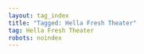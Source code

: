 ```yaml
---
layout: tag_index
title: "Tagged: Hella Fresh Theater"
tag: Hella Fresh Theater
robots: noindex
---
```

